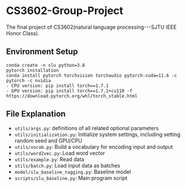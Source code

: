 # CS3602-Group-Project
The final project of CS3602(natural language processing---SJTU IEEE Honor Class).

## Environment Setup
    conda create -n slu python=3.8
    pytorch installation
    conda install pytorch torchvision torchaudio pytorch-cuda=11.6 -c pytorch -c nvidia
    - CPU version: pip install torch==1.7.1
    - GPU version: pip install torch==1.7.1+cu110 -f https://download.pytorch.org/whl/torch_stable.html

## File Explanation
- `utils/args.py`: definitions of all related optional parameters
- `utils/initialization.py`: Initialize system settings, including setting random seed and GPU/CPU
- `utils/vocab.py`: Build a vocabulary for encoding input and output
- `utils/word2vec.py`: Load word vector
- `utils/example.py`: Read data
- `utils/batch.py`: Load input data as batches
- `model/slu_baseline_tagging.py`: Baseline model
- `scripts/slu_baseline.py`: Main program script
